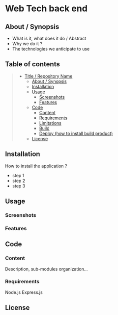 # Web Tech back end

## About / Synopsis

* What is it, what does it do / Abstract
* Why we do it ?
* The technologies we anticipate to use


## Table of contents

> * [Title / Repository Name](#title--repository-name)
>   * [About / Synopsis](#about--synopsis)
>   * [Installation](#installation)
>   * [Usage](#usage)
>     * [Screenshots](#screenshots)
>     * [Features](#features)
>   * [Code](#code)
>     * [Content](#content)
>     * [Requirements](#requirements)
>     * [Limitations](#limitations)
>     * [Build](#build)
>     * [Deploy (how to install build product)](#deploy-how-to-install-build-product)
>   * [License](#license)

## Installation

How to install the application ?

* step 1
* step 2
* step 3

## Usage

### Screenshots

### Features

## Code

### Content

Description, sub-modules organization...

### Requirements

Node.js
Express.js

## License

